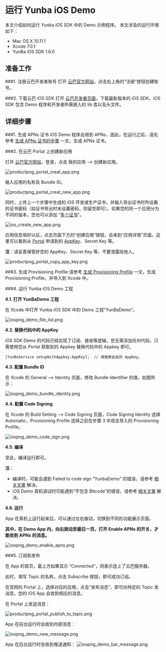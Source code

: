 # 运行 Yunba iOS Demo

本文介绍如何运行 Yunba iOS SDK 中的 Demo 示例程序。
本文涉及的运行环境如下：

* Mac OS X 10.11.1
* Xcode 7.0.1
* YunBa iOS SDK 1.6.0

## 准备工作

###1. 注册云巴开发者账号
打开 [云巴官方网站](http://yunba.io)，点击右上角的“注册”按钮创建账号。  

###2. 下载云巴 iOS SDK
打开 [云巴开发者页面](http://yunba.io/developers)，下载最新版本的 iOS SDK。iOS SDK 包含 Demo 程序和开发者所需嵌入的 lib 库以及头文件。

## 详细步骤

###1. 生成 APNs 证书
iOS Demo 程序会用到 APNs，因此，在运行之前，请先参考 [生成 APNs 证书的步骤](http://yunba.io/docs2/create_apns_certificate) 一文，生成 APNs 证书。

###2. 在云巴 Portal 上创建新应用

打开 [云巴官方网站](http://yunba.io)，登录，点击 我的应用 --> 创建新应用。

![productpng_portal_creat_app.png](https://raw.githubusercontent.com/yunba/docs/master/image/productpng_portal_creat_app.png)

输入应用的名称及 Bundle ID。

![productpng_portal_creat_new_app.png](https://raw.githubusercontent.com/yunba/docs/master/image/productpng_portal_creat_new_app.png)

同时，上传上一个步骤中生成的 iOS 开发或生产证书，并输入导出证书时所设置的证书密码（如证书导出时未设置密码，则留空即可）。如果您的同一个应用分为不同的版本，您也可以添加 “[多个证书](ios_kb_multiple_certificates.md)”。

![ios_create_new_app.png](https://raw.githubusercontent.com/yunba/docs/master/image/iospng_portal_add_certificate.png)

应用信息填好以后，点击页面下方的“创建应用”按钮，会来到“应用详情”页面。这里可以看到从 [Portal](product_kb_portal.md) 申请到的 [AppKey](product_kb_app_key.md)、Secret Key 等。

**注**：请妥善保管好您的 AppKey、Secret Key 等，不要泄露给他人。

![productpng_portal_copy_app_key.png](https://raw.githubusercontent.com/yunba/docs/master/image/productpng_portal_copy_app_key.png)

###3. 生成 Provisioning Profile
请参考 [生成 Provisioning Profile](ios_kb_create_provisioning_profile.md) 一文，生成 Provisioning Profile，并导入到 Xcode 中。

###4. 运行 Yunba iOS Demo 工程

**4.1. 打开 YunBaDemo 工程** 

在 Xcode 中打开 Yunba iOS SDK 中的 Demo 工程“YunBaDemo”。

![iospng_demo_file_list.png](https://raw.githubusercontent.com/yunba/docs/master/image/iospng_demo_file_list.png)

**4.2. 替换代码中的 AppKey**

iOS SDK Demo 的代码已经实现了订阅、接收等逻辑，您无需添加任何代码，只需使用您从 Portal 获取到的 Appkey 替换代码中的 Appkey 即可。
```iOS
[YunBaService setupWithAppkey:AppKey];  // 请替换此处的 AppKey。
```

**4.3. 配置 Bundle ID**

在 Xcode 的 General --> Identity 页面，修改 Bundle Identifier 的值，如图所示：

![iospng_demo_bundle_identity.png](https://raw.githubusercontent.com/yunba/docs/master/image/iospng_demo_bundle_identity.png)

**4.4. 配置 Code Signing**

在 Xcode 的 Build Setting --> Code Signing 页面，Code Signing Identity 选择 Automatic，Provisioning Profile 选择之前在步骤 3 中双击导入的 Provisioning Profile。

![iospng_demo_code_sign.png](https://raw.githubusercontent.com/yunba/docs/master/image/iospng_demo_code_sign.png)

**4.5. 编译**

至此，编译运行即可。

**注**：

* 编译时，可能会遇到 Failed to code sign “YunbaDemo” 的错误，请参考 [相关文章](https://github.com/yunba/docs/blob/master/support/troubleshooting/iOS_YunbaDemo_code_sign_error.md "相关文章") 解决。
* iOS Demo 真机调试时可能遇到“不包含 Bitcode”的错误，请参考 [相关文章](https://github.com/yunba/docs/blob/master/support/troubleshooting/iOS_YunbaDemo_bitcode_error.md "相关文章") 解决。

**4.6. 运行**

App 在真机上运行起来后，可以通过左右拨动，切换到不同的功能展示页面。

**其中，在 Demo App 内，向右拨动至最后一页，打开 Enable APNs 的开关，才能收到 APNs 的消息。**

![iospng_demo_enable_apns.png](https://raw.githubusercontent.com/yunba/docs/master/image/iospng_demo_enable_apns.png)


###5. 订阅和发布

在 App 的首页，最上方如果显示 “Connected”，则表示连上了云巴服务器。

此时，填写 Topic 的名称，点击 Subscribe 按钮，即可成功订阅。

在官网的 Portal 上，选择对应的应用，点击“发布消息”，即可向特定的 Topic 发消息，您的 iOS App 会收到相应的消息。

在 Portal 上发送消息：

![productpng_portal_publish_to_topic.png](https://raw.githubusercontent.com/yunba/docs/master/image/productpng_portal_publish_to_topic.png)


App 在前台运行时会收到内部消息：

![iospng_demo_new_message.png](https://raw.githubusercontent.com/yunba/docs/master/image/iospng_demo_new_message.png)


App 在后台运行时会收到推送通知：
![iospng_demo_bar_message.png](https://raw.githubusercontent.com/yunba/docs/master/image/iospng_demo_bar_message.png)
